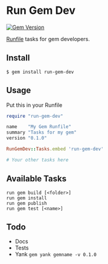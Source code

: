 Run Gem Dev
===========

[![Gem Version](https://badge.fury.io/rb/run-gem-dev.svg)](http://badge.fury.io/rb/run-gem-dev)

[Runfile](https://github.com/DannyBen/runfile) tasks for gem developers.

## Install

	$ gem install run-gem-dev

## Usage

Put this in your Runfile

```ruby
require "run-gem-dev"

name    "My Gem Runfile"
summary "Tasks for my gem"
version "0.1.0"

RunGemDev::Tasks.embed 'run-gem-dev'

# Your other tasks here

```

## Available Tasks

	run gem build [<folder>]
	run gem install
	run gem publish
	run gem test [<name>]


## Todo

- Docs
- Tests
- Yank `gem yank gemname -v 0.1.0`